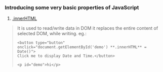 ### Introducing some very basic properties of JavaScript

1. <u>.innerHTML</u>
> It is used to read/write data in DOM
> it replaces the entire content of selected DOM, while writing.
> eg.:
>```
> <button type="button"
> onclick="document.getElementById('demo') **.innerHTML** = Date()">
> Click me to display Date and Time.</button>
>
> <p id="demo">hi</p>
>
>```
